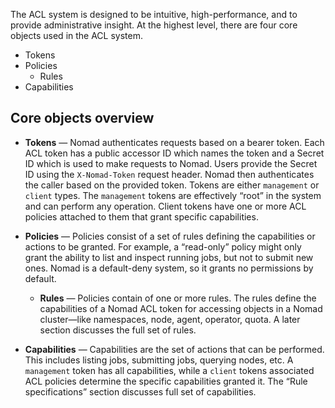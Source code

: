 <!-- markdownlint-disable first-line-h1 -->

The ACL system is designed to be intuitive, high-performance, and to provide
administrative insight. At the highest level, there are four core objects used
in the ACL system.

- Tokens
- Policies
  - Rules
- Capabilities

## Core objects overview

- **Tokens** — Nomad authenticates requests based on a bearer token.
  Each ACL token has a public accessor ID which names the token and a
  Secret ID which is used to make requests to Nomad. Users provide the Secret ID
  using the `X-Nomad-Token` request header. Nomad then authenticates the caller
  based on the provided token. Tokens are either `management` or `client` types.
  The `management` tokens are effectively “root” in the system and can perform
  any operation. Client tokens have one or more ACL policies attached to them
  that grant specific capabilities.

- **Policies** — Policies consist of a set of rules defining the capabilities or
  actions to be granted. For example, a “read-only” policy might only grant the
  ability to list and inspect running jobs, but not to submit new ones. Nomad is
  a default-deny system, so it grants no permissions by default.

  - **Rules** — Policies contain of one or more rules. The rules define
    the capabilities of a Nomad ACL token for accessing objects in a Nomad
    cluster—like namespaces, node, agent, operator, quota. A later section
    discusses the full set of rules.

- **Capabilities** — Capabilities are the set of actions that can be performed.
  This includes listing jobs, submitting jobs, querying nodes, etc. A
  `management` token has all capabilities, while a `client` tokens associated
  ACL policies determine the specific capabilities granted it. The “Rule
  specifications” section discusses full set of capabilities.
